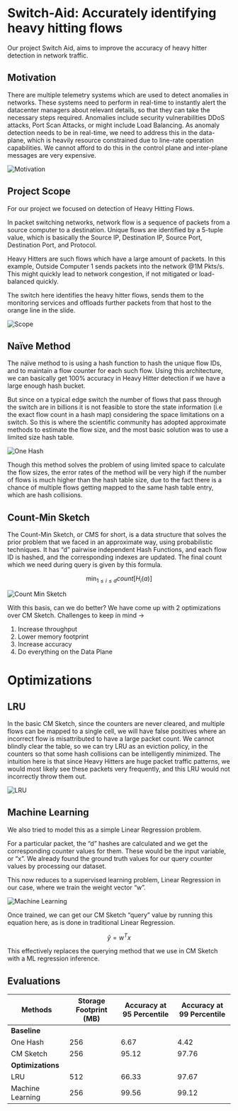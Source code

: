 # Switch-Aid: Accurately identifying heavy hitting flows

Our project Switch Aid, aims to improve the accuracy of heavy hitter detection in network traffic.

## Motivation

There are multiple telemetry systems which are used to detect anomalies in networks. These systems need to perform in real-time to instantly alert the datacenter managers about relevant details, so that they can take the necessary steps required. Anomalies include security vulnerabilities DDoS attacks, Port Scan Attacks, or might include Load Balancing.
As anomaly detection needs to be in real-time, we need to address this in the data-plane, which is heavily resource constrained due to line-rate operation capabilities. We cannot afford to do this in the control plane and inter-plane messages are very expensive.

![Motivation](figures/Motivation.gif)


## Project Scope

For our project we focused on detection of Heavy Hitting Flows.

In packet switching networks, network flow is a sequence of packets from a source computer to a destination. Unique flows are identified by a 5-tuple value, which is basically the Source IP, Destination IP, Source Port, Destination Port, and Protocol.

Heavy Hitters are such flows which have a large amount of packets. In this example, Outside Computer 1 sends packets into the network @1M Pkts/s. This might quickly lead to network congestion, if not mitigated or load-balanced quickly.

The switch here identifies the heavy hitter flows, sends them to the monitoring services and offloads further packets from that host to the orange line in the slide.

![Scope](figures/Heavy_Hitter_Detection.gif)


## Naïve Method

The naïve method to is using a hash function to hash the unique flow IDs, and to maintain a flow counter for each such flow. Using this architecture, we can basically get 100% accuracy in Heavy Hitter detection if we have a large enough hash bucket.

But since on a typical edge switch the number of flows that pass through the switch are in billions it is not feasible to store the state information (i.e the exact flow count in a hash map) considering the space limitations on a switch. So this is where the scientific community has adopted approximate methods to estimate the flow size, and the most basic solution was to use a limited size hash table.

![One Hash](figures/One_Hash.gif)

Though this method solves the problem of using limited space to calculate the flow sizes, the error rates of the method will be very high if the number of flows is much higher than the hash table size, due to the fact there is a chance of multiple flows getting mapped to the same hash table entry, which are hash collisions.

## Count-Min Sketch

The Count-Min Sketch, or CMS for short, is a data structure that solves the prior problem that we faced in an approximate way, using probabilistic techniques. It has “d” pairwise independent Hash Functions, and each flow ID is hashed, and the corresponding indexes are updated. The final count which we need during query is given by this formula.

$$\min_{1 \leq i \leq d} count [H_i(a)]$$

![Count Min Sketch](figures/CMS.gif)

With this basis, can we do better? We have come up with 2 optimizations over CM Sketch.
Challenges to keep in mind ->
1.	Increase throughput
2.	Lower memory footprint
3.	Increase accuracy
4.	Do everything on the Data Plane

# Optimizations

## LRU

In the basic CM Sketch, since the counters are never cleared, and multiple flows can be mapped to a single cell, we will have false positives where an incorrect flow is misattributed to have a large packet count. We cannot blindly clear the table, so we can try LRU as an eviction policy, in the counters so that some hash collisions can be intelligently minimized. The intuition here is that since Heavy Hitters are huge packet traffic patterns, we would most likely see these packets very frequently, and this LRU would not incorrectly throw them out.

![LRU](figures/LRU.gif)

## Machine Learning

We also tried to model this as a simple Linear Regression problem.

For a particular packet, the “d” hashes are calculated and we get the corresponding counter values for them. These would be the input variable, or “x”. We already found the ground truth values for our query counter values by processing our dataset.

This now reduces to a supervised learning problem, Linear Regression in our case, where we train the weight vector “w”.

![Machine Learning](figures/ML.gif)

Once trained, we can get our CM Sketch “query” value by running this equation here, as is done in traditional Linear Regression.

$$ \hat{y} = w^T x $$

This effectively replaces the querying method that we use in CM Sketch with a ML regression inference.

## Evaluations

| **Methods**              | **Storage Footprint (MB)** | **Accuracy at 95 Percentile** | **Accuracy at 99 Percentile** |
|--------------------------|----------------------------|-------------------------------|-------------------------------|
| **Baseline**             |                            |                               |                               |
| One Hash         | 256                        | 6.67                          | 4.42                          |
| CM Sketch        | 256                        | 95.12                         | 97.76                         |
| **Optimizations**        |                            |                               |                               |
| LRU              | 512                        | 66.33                         | 97.67                         |
| Machine Learning | 256                        | 99.56                         | 99.12                         |
